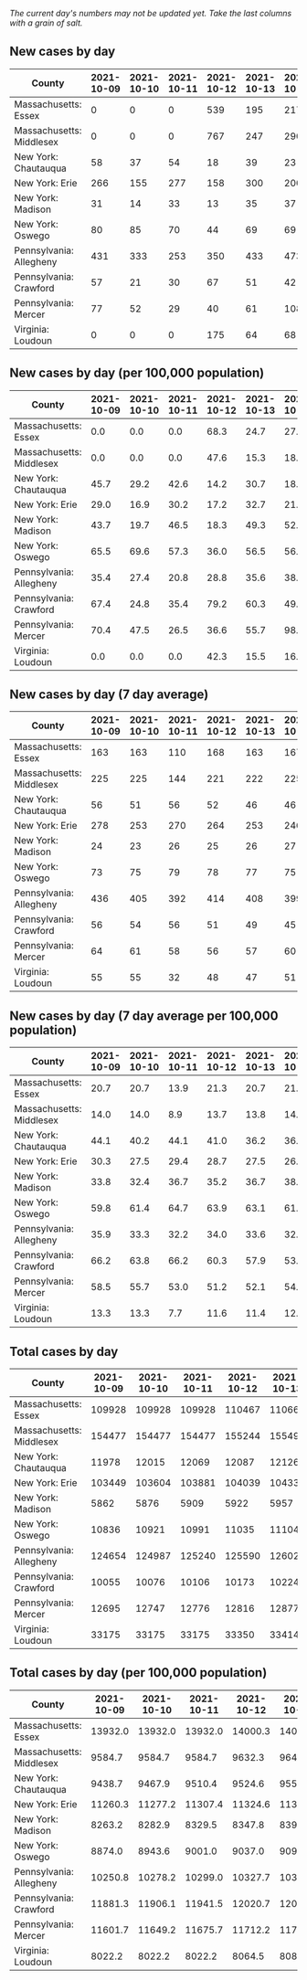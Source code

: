 _The current day's numbers may not be updated yet. Take the last columns with a grain of salt._
## New cases by day

| County | 2021-10-09 | 2021-10-10 | 2021-10-11 | 2021-10-12 | 2021-10-13 | 2021-10-14 | 2021-10-15 |
| --- | --- | --- | --- | --- | --- | --- | --- |
| Massachusetts: Essex | 0 | 0 | 0 | 539 | 195 | 217 |  |
| Massachusetts: Middlesex | 0 | 0 | 0 | 767 | 247 | 290 |  |
| New York: Chautauqua | 58 | 37 | 54 | 18 | 39 | 23 |  |
| New York: Erie | 266 | 155 | 277 | 158 | 300 | 200 |  |
| New York: Madison | 31 | 14 | 33 | 13 | 35 | 37 |  |
| New York: Oswego | 80 | 85 | 70 | 44 | 69 | 69 |  |
| Pennsylvania: Allegheny | 431 | 333 | 253 | 350 | 433 | 473 | 493 |
| Pennsylvania: Crawford | 57 | 21 | 30 | 67 | 51 | 42 | 64 |
| Pennsylvania: Mercer | 77 | 52 | 29 | 40 | 61 | 108 | 74 |
| Virginia: Loudoun | 0 | 0 | 0 | 175 | 64 | 68 | 54 |

## New cases by day (per 100,000 population)

| County | 2021-10-09 | 2021-10-10 | 2021-10-11 | 2021-10-12 | 2021-10-13 | 2021-10-14 | 2021-10-15 |
| --- | --- | --- | --- | --- | --- | --- | --- |
| Massachusetts: Essex | 0.0 | 0.0 | 0.0 | 68.3 | 24.7 | 27.5 |  |
| Massachusetts: Middlesex | 0.0 | 0.0 | 0.0 | 47.6 | 15.3 | 18.0 |  |
| New York: Chautauqua | 45.7 | 29.2 | 42.6 | 14.2 | 30.7 | 18.1 |  |
| New York: Erie | 29.0 | 16.9 | 30.2 | 17.2 | 32.7 | 21.8 |  |
| New York: Madison | 43.7 | 19.7 | 46.5 | 18.3 | 49.3 | 52.2 |  |
| New York: Oswego | 65.5 | 69.6 | 57.3 | 36.0 | 56.5 | 56.5 |  |
| Pennsylvania: Allegheny | 35.4 | 27.4 | 20.8 | 28.8 | 35.6 | 38.9 | 40.5 |
| Pennsylvania: Crawford | 67.4 | 24.8 | 35.4 | 79.2 | 60.3 | 49.6 | 75.6 |
| Pennsylvania: Mercer | 70.4 | 47.5 | 26.5 | 36.6 | 55.7 | 98.7 | 67.6 |
| Virginia: Loudoun | 0.0 | 0.0 | 0.0 | 42.3 | 15.5 | 16.4 | 13.1 |

## New cases by day (7 day average)

| County | 2021-10-09 | 2021-10-10 | 2021-10-11 | 2021-10-12 | 2021-10-13 | 2021-10-14 | 2021-10-15 |
| --- | --- | --- | --- | --- | --- | --- | --- |
| Massachusetts: Essex | 163 | 163 | 110 | 168 | 163 | 167 |  |
| Massachusetts: Middlesex | 225 | 225 | 144 | 221 | 222 | 225 |  |
| New York: Chautauqua | 56 | 51 | 56 | 52 | 46 | 46 |  |
| New York: Erie | 278 | 253 | 270 | 264 | 253 | 246 |  |
| New York: Madison | 24 | 23 | 26 | 25 | 26 | 27 |  |
| New York: Oswego | 73 | 75 | 79 | 78 | 77 | 75 |  |
| Pennsylvania: Allegheny | 436 | 405 | 392 | 414 | 408 | 399 | 395 |
| Pennsylvania: Crawford | 56 | 54 | 56 | 51 | 49 | 45 | 47 |
| Pennsylvania: Mercer | 64 | 61 | 58 | 56 | 57 | 60 | 63 |
| Virginia: Loudoun | 55 | 55 | 32 | 48 | 47 | 51 | 52 |

## New cases by day (7 day average per 100,000 population)

| County | 2021-10-09 | 2021-10-10 | 2021-10-11 | 2021-10-12 | 2021-10-13 | 2021-10-14 | 2021-10-15 |
| --- | --- | --- | --- | --- | --- | --- | --- |
| Massachusetts: Essex | 20.7 | 20.7 | 13.9 | 21.3 | 20.7 | 21.2 |  |
| Massachusetts: Middlesex | 14.0 | 14.0 | 8.9 | 13.7 | 13.8 | 14.0 |  |
| New York: Chautauqua | 44.1 | 40.2 | 44.1 | 41.0 | 36.2 | 36.2 |  |
| New York: Erie | 30.3 | 27.5 | 29.4 | 28.7 | 27.5 | 26.8 |  |
| New York: Madison | 33.8 | 32.4 | 36.7 | 35.2 | 36.7 | 38.1 |  |
| New York: Oswego | 59.8 | 61.4 | 64.7 | 63.9 | 63.1 | 61.4 |  |
| Pennsylvania: Allegheny | 35.9 | 33.3 | 32.2 | 34.0 | 33.6 | 32.8 | 32.5 |
| Pennsylvania: Crawford | 66.2 | 63.8 | 66.2 | 60.3 | 57.9 | 53.2 | 55.5 |
| Pennsylvania: Mercer | 58.5 | 55.7 | 53.0 | 51.2 | 52.1 | 54.8 | 57.6 |
| Virginia: Loudoun | 13.3 | 13.3 | 7.7 | 11.6 | 11.4 | 12.3 | 12.6 |

## Total cases by day

| County | 2021-10-09 | 2021-10-10 | 2021-10-11 | 2021-10-12 | 2021-10-13 | 2021-10-14 | 2021-10-15 |
| --- | --- | --- | --- | --- | --- | --- | --- |
| Massachusetts: Essex | 109928 | 109928 | 109928 | 110467 | 110662 | 110879 |  |
| Massachusetts: Middlesex | 154477 | 154477 | 154477 | 155244 | 155491 | 155781 |  |
| New York: Chautauqua | 11978 | 12015 | 12069 | 12087 | 12126 | 12149 |  |
| New York: Erie | 103449 | 103604 | 103881 | 104039 | 104339 | 104539 |  |
| New York: Madison | 5862 | 5876 | 5909 | 5922 | 5957 | 5994 |  |
| New York: Oswego | 10836 | 10921 | 10991 | 11035 | 11104 | 11173 |  |
| Pennsylvania: Allegheny | 124654 | 124987 | 125240 | 125590 | 126023 | 126496 | 126989 |
| Pennsylvania: Crawford | 10055 | 10076 | 10106 | 10173 | 10224 | 10266 | 10330 |
| Pennsylvania: Mercer | 12695 | 12747 | 12776 | 12816 | 12877 | 12985 | 13059 |
| Virginia: Loudoun | 33175 | 33175 | 33175 | 33350 | 33414 | 33482 | 33536 |

## Total cases by day (per 100,000 population)

| County | 2021-10-09 | 2021-10-10 | 2021-10-11 | 2021-10-12 | 2021-10-13 | 2021-10-14 | 2021-10-15 |
| --- | --- | --- | --- | --- | --- | --- | --- |
| Massachusetts: Essex | 13932.0 | 13932.0 | 13932.0 | 14000.3 | 14025.0 | 14052.5 |  |
| Massachusetts: Middlesex | 9584.7 | 9584.7 | 9584.7 | 9632.3 | 9647.6 | 9665.6 |  |
| New York: Chautauqua | 9438.7 | 9467.9 | 9510.4 | 9524.6 | 9555.3 | 9573.5 |  |
| New York: Erie | 11260.3 | 11277.2 | 11307.4 | 11324.6 | 11357.2 | 11379.0 |  |
| New York: Madison | 8263.2 | 8282.9 | 8329.5 | 8347.8 | 8397.1 | 8449.3 |  |
| New York: Oswego | 8874.0 | 8943.6 | 9001.0 | 9037.0 | 9093.5 | 9150.0 |  |
| Pennsylvania: Allegheny | 10250.8 | 10278.2 | 10299.0 | 10327.7 | 10363.4 | 10402.2 | 10442.8 |
| Pennsylvania: Crawford | 11881.3 | 11906.1 | 11941.5 | 12020.7 | 12081.0 | 12130.6 | 12206.2 |
| Pennsylvania: Mercer | 11601.7 | 11649.2 | 11675.7 | 11712.2 | 11768.0 | 11866.7 | 11934.3 |
| Virginia: Loudoun | 8022.2 | 8022.2 | 8022.2 | 8064.5 | 8080.0 | 8096.5 | 8109.5 |
